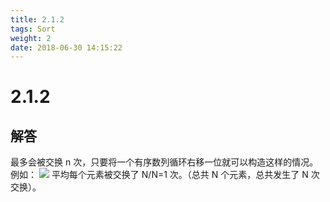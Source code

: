 ```yaml
---
title: 2.1.2
tags: Sort
weight: 2
date: 2018-06-30 14:15:22
---
```


# 2.1.2


## 解答

最多会被交换 n 次，只要将一个有序数列循环右移一位就可以构造这样的情况。 
例如：
![](/resources/2.1.2/1.png)
平均每个元素被交换了 N/N=1 次。（总共 N 个元素，总共发生了 N 次交换）。
